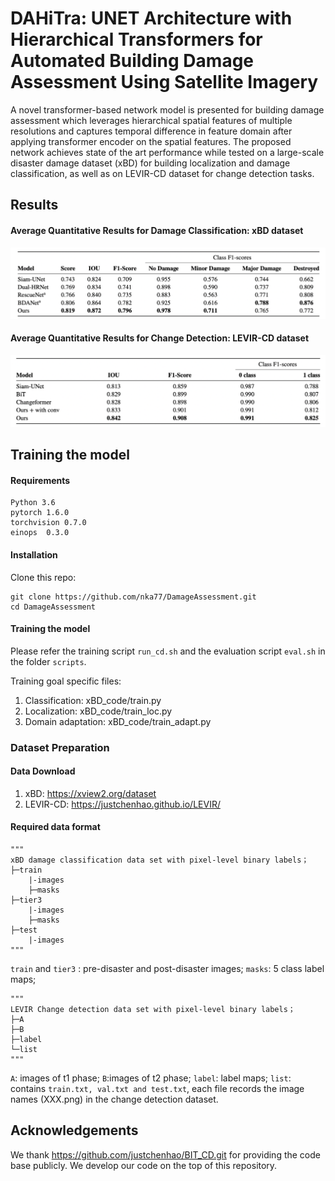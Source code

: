 # DAHiTra: UNET Architecture with Hierarchical Transformers for Automated Building Damage Assessment Using Satellite Imagery

A novel transformer-based network model is presented for building damage assessment which leverages hierarchical spatial features of multiple resolutions and captures temporal difference in feature domain after applying transformer encoder
on the spatial features. The proposed network achieves state of the art performance while tested on a large-scale disaster damage dataset (xBD) for building localization and damage classification, as well as on LEVIR-CD dataset for change detection
tasks.

## Results

#### Average Quantitative Results for Damage Classification: xBD dataset
![alt text](report/xBD_results.png)

#### Average Quantitative Results for Change Detection: LEVIR-CD dataset
![alt text](report/LEVIR_results.png)


## Training the model

#### Requirements
```
Python 3.6
pytorch 1.6.0
torchvision 0.7.0
einops  0.3.0
```

#### Installation

Clone this repo:
```shell
git clone https://github.com/nka77/DamageAssessment.git
cd DamageAssessment
```

#### Training the model
Please refer the training script `run_cd.sh` and the evaluation script `eval.sh` in the folder `scripts`. 

Training goal specific files:
1. Classification: xBD_code/train.py
2. Localization: xBD_code/train_loc.py
3. Domain adaptation: xBD_code/train_adapt.py

### Dataset Preparation

#### Data Download 

1. xBD: https://xview2.org/dataset
2. LEVIR-CD: https://justchenhao.github.io/LEVIR/

#### Required data format
```
"""
xBD damage classification data set with pixel-level binary labels；
├─train
    |-images
    ├─masks
├─tier3
    |-images
    ├─masks
├─test
    |-images
"""
```
`train` and `tier3` : pre-disaster and post-disaster images;
`masks`: 5 class label maps;
```
"""
LEVIR Change detection data set with pixel-level binary labels；
├─A
├─B
├─label
└─list
"""
```
`A`: images of t1 phase;
`B`:images of t2 phase;
`label`: label maps;
`list`: contains `train.txt, val.txt and test.txt`, each file records the image names (XXX.png) in the change detection dataset.


## Acknowledgements

We thank https://github.com/justchenhao/BIT_CD.git for providing the code base publicly. We develop our code on the top of this repository.
